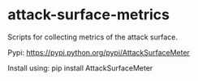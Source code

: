 attack-surface-metrics
======================

Scripts for collecting metrics of the attack surface.

Pypi: https://pypi.python.org/pypi/AttackSurfaceMeter

Install using: pip install AttackSurfaceMeter
